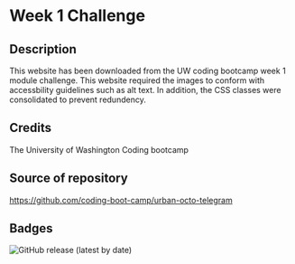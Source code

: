 # Week 1 Challenge

## Description

This website has been downloaded from the UW coding bootcamp week 1 module challenge. This website required the images to conform with accessbility guidelines such as alt text. In addition, the CSS classes were consolidated to prevent redundency.

## Credits

The University of Washington Coding bootcamp

## Source of repository

https://github.com/coding-boot-camp/urban-octo-telegram

## Badges

![GitHub release (latest by date)](https://img.shields.io/github/downloads/SidneyBasa/pre-work/website/total?logo=github&style=plastic)
